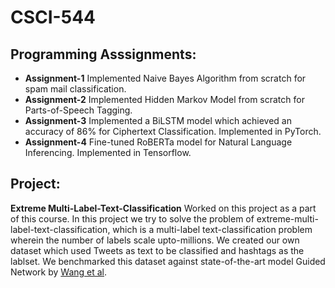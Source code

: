 # CSCI-544

## Programming Asssignments: 
- **Assignment-1** Implemented Naive Bayes Algorithm from scratch for spam mail classification.
- **Assignment-2** Implemented Hidden Markov Model from scratch for Parts-of-Speech Tagging.
- **Assignment-3** Implemented a BiLSTM model which achieved an accuracy of 86% for Ciphertext Classification. Implemented in PyTorch.
- **Assignment-4** Fine-tuned RoBERTa model for Natural Language Inferencing. Implemented in Tensorflow.

## Project:
**Extreme Multi-Label-Text-Classification**
Worked on this project as a part of this course. In this project we try to solve the problem of extreme-multi-label-text-classification, which is a multi-label text-classification problem wherein the number of labels scale upto-millions. We created our own dataset which used Tweets as text to be classified and hashtags as the lablset. We benchmarked this dataset against state-of-the-art model Guided Network by [Wang et al](https://arxiv.org/abs/2201.11582).
